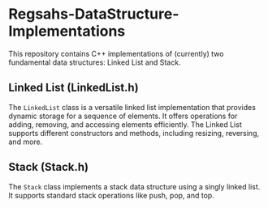 # Regsahs-DataStructure-Implementations

This repository contains C++ implementations of (currently) two fundamental data structures: Linked List and Stack.

## Linked List (LinkedList.h)

The `LinkedList` class is a versatile linked list implementation that provides dynamic storage for a sequence of elements. It offers operations for adding, removing, and accessing elements efficiently. 
The Linked List supports different constructors and methods, including resizing, reversing, and more.

## Stack (Stack.h)
The `Stack` class implements a stack data structure using a singly linked list. It supports standard stack operations like push, pop, and top.

